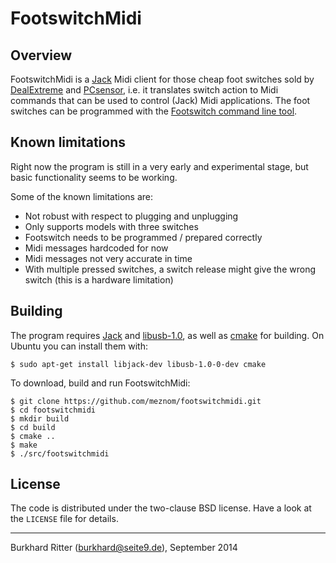 # FootswitchMidi

## Overview

FootswitchMidi is a [Jack][] Midi client for those cheap foot switches sold by
[DealExtreme][] and [PCsensor][], i.e. it translates switch action to Midi
commands that can be used to control (Jack) Midi applications. The foot
switches can be programmed with the [Footswitch command line tool][footswitch].

## Known limitations

Right now the program is still in a very early and experimental stage, but
basic functionality seems to be working.

Some of the known limitations are:

* Not robust with respect to plugging and unplugging
* Only supports models with three switches
* Footswitch needs to be programmed / prepared correctly
* Midi messages hardcoded for now
* Midi messages not very accurate in time
* With multiple pressed switches, a switch release might give the wrong switch
  (this is a hardware limitation)

## Building

The program requires [Jack][] and [libusb-1.0][], as well as [cmake][] for
building. On Ubuntu you can install them with:

```
$ sudo apt-get install libjack-dev libusb-1.0-0-dev cmake
```

To download, build and run FootswitchMidi:

```
$ git clone https://github.com/meznom/footswitchmidi.git
$ cd footswitchmidi
$ mkdir build
$ cd build
$ cmake ..
$ make
$ ./src/footswitchmidi
```

## License

The code is distributed under the two-clause BSD license. Have a look at the
`LICENSE` file for details.

---
Burkhard Ritter (<burkhard@seite9.de>), September 2014


[Jack]: http://jackaudio.org/
[DealExtreme]: http://www.dx.com/p/usb-triple-action-foot-switch-keyboard-control-foot-pedal-56508#.U_0L1db7sjg 
[PCsensor]: http://www.pcsensor.com/index.php?_a=category&cat_id=41
[footswitch]: https://github.com/rgerganov/footswitch
[libusb-1.0]: http://www.libusb.org/ 
[cmake]: http://www.cmake.org/
